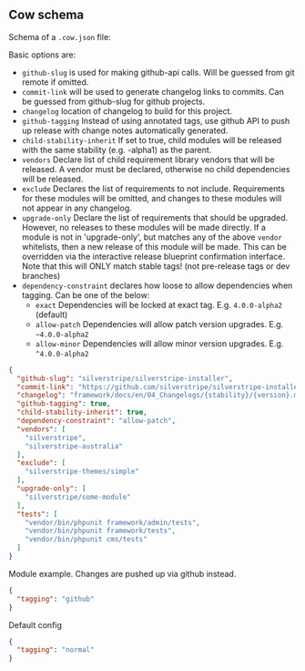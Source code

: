 ## Cow schema

Schema of a `.cow.json` file:

Basic options are:

* `github-slug` is used for making github-api calls. Will be guessed from git remote if omitted.
* `commit-link` will be used to generate changelog links to commits. Can be guessed from github-slug for github projects.
* `changelog` location of changelog to build for this project.
* `github-tagging` Instead of using annotated tags, use github API to push up release with change notes automatically generated.
* `child-stability-inherit` If set to true, child modules will be released with the same stability (e.g. -alpha1) as the parent.
* `vendors` Declare list of child requirement library vendors that will be released. A vendor must be declared,
  otherwise no child dependencies will be released.
* `exclude` Declares the list of requirements to not include. Requirements for these modules will be omitted,
  and changes to these modules will not appear in any changelog.
* `upgrade-only` Declare the list of requirements that should be upgraded. However, no releases to these modules
  will be made directly. If a module is not in 'upgrade-only', but matches any of the above `vendor` whitelists,
  then a new release of this module will be made. This can be overridden via the interactive release blueprint
  confirmation interface. Note that this will ONLY match stable tags! (not pre-release tags or dev branches)
* `dependency-constraint` declares how loose to allow dependencies when tagging. Can be one of the below:
   - `exact` Dependencies will be locked at exact tag. E.g. `4.0.0-alpha2` (default)
   - `allow-patch` Dependencies will allow patch version upgrades. E.g. `~4.0.0-alpha2`
   - `allow-minor` Dependencies will allow minor version upgrades. E.g. `^4.0.0-alpha2`

```json
{
  "github-slug": "silverstripe/silverstripe-installer",
  "commit-link": "https://github.com/silverstripe/silverstripe-installer/commit/{sha}",
  "changelog": "framework/docs/en/04_Changelogs/{stability}/{version}.md",
  "github-tagging": true,
  "child-stability-inherit": true,
  "dependency-constraint": "allow-patch",
  "vendors": [
    "silverstripe",
    "silverstripe-australia"
  ],
  "exclude": [
    "silverstripe-themes/simple"
  ],
  "upgrade-only": [
    "silverstripe/some-module"
  ],
  "tests": [
    "vendor/bin/phpunit framework/admin/tests",
    "vendor/bin/phpunit framework/tests",
    "vendor/bin/phpunit cms/tests"
  ]
}
```

Module example. Changes are pushed up via github instead. 

```json
{
  "tagging": "github"
}
```

Default config

```json
{
  "tagging": "normal"
}
```
